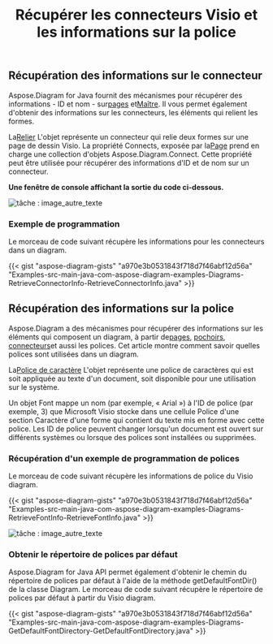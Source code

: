 ﻿---
title: Récupérer les connecteurs Visio et les informations sur la police
type: docs
weight: 20
url: /fr/java/retrieve-visio-connectors-and-font-information/
---
## **Récupération des informations sur le connecteur**
 Aspose.Diagram for Java fournit des mécanismes pour récupérer des informations - ID et nom - sur[pages](/diagram/fr/java/retrieve-get-copy-and-insert-a-page/) et[Maître](). Il vous permet également d'obtenir des informations sur les connecteurs, les éléments qui relient les formes.

 La[Relier](https://reference.aspose.com/diagram/java/com.aspose.diagram/connect) L'objet représente un connecteur qui relie deux formes sur une page de dessin Visio. La propriété Connects, exposée par la[Page](https://reference.aspose.com/diagram/java/com.aspose.diagram/page) prend en charge une collection d'objets Aspose.Diagram.Connect. Cette propriété peut être utilisée pour récupérer des informations d'ID et de nom sur un connecteur.

**Une fenêtre de console affichant la sortie du code ci-dessous.** 

![tâche : image_autre_texte](retrieve-visio-connectors-and-font-information_1.png)
### **Exemple de programmation**
Le morceau de code suivant récupère les informations pour les connecteurs dans un diagram.

{{< gist "aspose-diagram-gists" "a970e3b0531843f718d7f46abf12d56a" "Examples-src-main-java-com-aspose-diagram-examples-Diagrams-RetrieveConnectorInfo-RetrieveConnectorInfo.java" >}}
## **Récupération des informations sur la police**
 Aspose.Diagram a des mécanismes pour récupérer des informations sur les éléments qui composent un diagram, à partir de[pages](/diagram/fr/java/retrieve-get-copy-and-insert-a-page/), [pochoirs](), [connecteurs](https://reference.aspose.com/diagram/java/com.aspose.diagram/ConnectCollection)et aussi les polices. Cet article montre comment savoir quelles polices sont utilisées dans un diagram.

 La[Police de caractère](https://reference.aspose.com/diagram/java/com.aspose.diagram/font) L'objet représente une police de caractères qui est soit appliquée au texte d'un document, soit disponible pour une utilisation sur le système.

Un objet Font mappe un nom (par exemple, « Arial ») à l'ID de police (par exemple, 3) que Microsoft Visio stocke dans une cellule Police d'une section Caractère d'une forme qui contient du texte mis en forme avec cette police. Les ID de police peuvent changer lorsqu'un document est ouvert sur différents systèmes ou lorsque des polices sont installées ou supprimées.
### **Récupération d'un exemple de programmation de polices**
Le morceau de code suivant récupère les informations de police du Visio diagram.

{{< gist "aspose-diagram-gists" "a970e3b0531843f718d7f46abf12d56a" "Examples-src-main-java-com-aspose-diagram-examples-Diagrams-RetrieveFontInfo-RetrieveFontInfo.java" >}}

![tâche : image_autre_texte](retrieve-visio-connectors-and-font-information_2.png)
### **Obtenir le répertoire de polices par défaut**
Aspose.Diagram for Java API permet également d'obtenir le chemin du répertoire de polices par défaut à l'aide de la méthode getDefaultFontDir() de la classe Diagram. Le morceau de code suivant récupère le répertoire de polices par défaut à partir du Visio diagram.

{{< gist "aspose-diagram-gists" "a970e3b0531843f718d7f46abf12d56a" "Examples-src-main-java-com-aspose-diagram-examples-Diagrams-GetDefaultFontDirectory-GetDefaultFontDirectory.java" >}}
